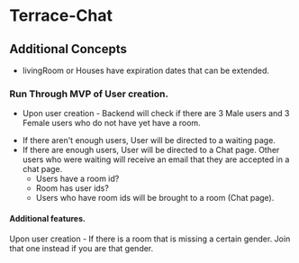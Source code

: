 # Terrace-Chat

## Additional Concepts
* livingRoom or Houses have expiration dates that can be extended.

### Run Through MVP of User creation.
* Upon user creation - Backend will check if there are 3 Male users and 3 Female users who do not have yet have a room. 
 - If there aren't enough users, User will be directed to a waiting page. 
 - If there are enough users, User will be directed to a Chat page. Other users who were waiting will receive an email that they are accepted in a chat page. 
    - Users have a room id? 
    - Room has user ids? 
    - Users who have room ids will be brought to a room (Chat page).

 #### Additional features.
Upon user creation - If there is a room that is missing a certain gender. Join that one instead if you are that gender. 